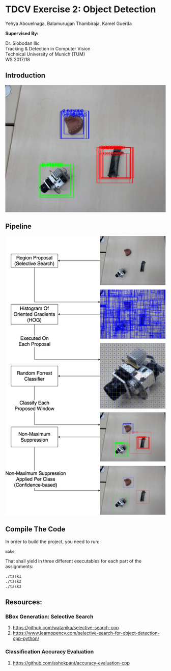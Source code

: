 # TDCV Exercise 2: Object Detection

Yehya Abouelnaga, Balamurugan Thambiraja, Kamel Guerda


__Supervised By:__

Dr. Slobodan Ilic<br/>
Tracking & Detection in Computer Vision<br/>
Technical University of Munich (TUM)<br/>
WS 2017/18

## Introduction
<img src="selsearch.jpeg" />

## Pipeline
<p style="text-align: center;">
  <img src="Object Detection.png" />
</p>

## Compile The Code

In order to build the project, you need to run:
```
make
```

That shall yield in three different executables for each part of the assignments:
```
./task1
./task2
./task3
```

## Resources:

### BBox Generation: Selective Search
1. https://github.com/watanika/selective-search-cpp
2. https://www.learnopencv.com/selective-search-for-object-detection-cpp-python/

### Classification Accuracy Evaluation
1. https://github.com/ashokpant/accuracy-evaluation-cpp
